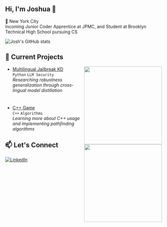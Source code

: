 ## Hi, I'm Joshua 👋

📍 New York City  
Incoming Junior Coder Apprentice at JPMC, and Student at Brooklyn Technical High School pursuing CS

![Josh's GitHub stats](https://github-readme-stats.vercel.app/api?username=joshf80&show_icons=true&theme=default&hide_border=true)

## 🔭 Current Projects
> <img src="https://i0.wp.com/neptune.ai/wp-content/uploads/2022/10/Knowledge-Distillation_1.png?ssl=1" width="250" align="right">
- [Multilingual Jailbreak KD](https://github.com/joshf80/multilingual-jailbreak-kd)  
  `Python` `LLM Security`  
  *Researching robustness generalization through cross-lingual model distillation*

#

> <img src="https://github.com/joshf80/neuroshoot/blob/fccb24b69403ebdc34f0cbb9c0045b8c712e29e4/assets/NeuroShoot.png" width="250" align="right"/>
- [C++ Game](https://github.com/joshf80/neuroshoot)  
  `C++` `Algorithms`  
  *Learning more about C++ usage and implementing pathfinding algorithms*

## 📫 Let's Connect
[![LinkedIn](https://img.shields.io/badge/LinkedIn-0077B5?style=flat&logo=linkedin&logoColor=white)](https://www.linkedin.com/in/joshuafranco08/)
